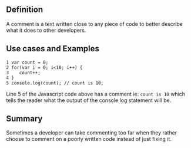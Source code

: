## Definition
A comment is a text written close to any piece of code to better describe what it does to other developers.

## Use cases and Examples

```
1 var count = 0;
2 for(var i = 0; i<10; i++) {
3    count++;
4 }
5 console.log(count); // count is 10; 
```

Line 5 of the Javascript code above has a comment ie: `count is 10` which tells the reader what the output of the console log statement will be.

## Summary
Sometimes a developer can take commenting too far when they rather choose to comment on a poorly written code instead of just fixing it.